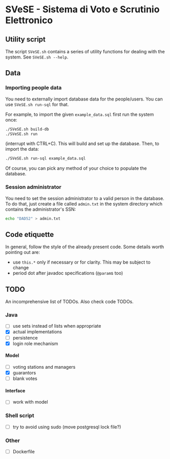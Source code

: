 # SVeSE - Sistema di Voto e Scrutinio Elettronico



## Utility script
The script `SVeSE.sh` contains a series of utility functions for dealing with the system. See `SVeSE.sh --help`.



## Data


### Importing people data
You need to externally import database data for the people/users. You can use `SVeSE.sh run-sql` for that.

For example, to import the given `example_data.sql` first run the system once:
```sh
./SVeSE.sh build-db
./SVeSE.sh run
```
(interrupt with CTRL+C). This will build and set up the database. Then, to import the data:
```sh
./SVeSE.sh run-sql example_data.sql
```

Of course, you can pick any method of your choice to populate the database.


### Session administrator
You need to set the session administrator to a valid person in the database. To do that, just create a file called `admin.txt` in the system directory which contains the administrator's SSN:
```sh
echo "DAD52" > admin.txt
```



## Code etiquette
In general, follow the style of the already present code. Some details worth pointing out are:
- use `this.*` only if necessary or for clarity. This may be subject to change
- period dot after javadoc specifications (`@param`s too)



## TODO
An incomprehensive list of TODOs. Also check code TODOs.

### Java
- [ ] use sets instead of lists when appropriate
- [x] actual implementations
- [ ] persistence
- [x] login role mechanism

#### Model
- [ ] voting stations and managers
- [x] guarantors
- [ ] blank votes

#### Interface
- [ ] work with model

### Shell script
- [ ] try to avoid using sudo (move postgresql lock file?)

### Other
- [ ] Dockerfile
